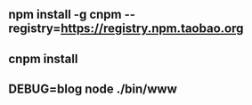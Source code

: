 
npm install -g cnpm --registry=https://registry.npm.taobao.org
--------------------------------------------------------------
cnpm install
------------
DEBUG=blog node ./bin/www
-------------------------
